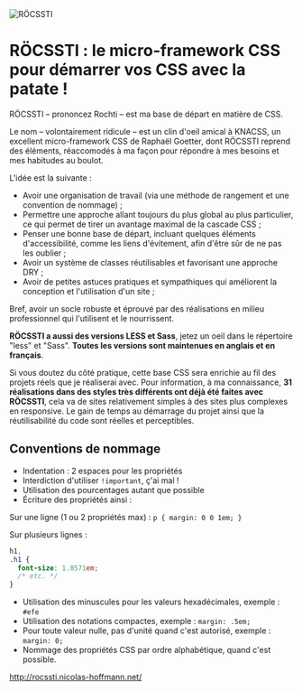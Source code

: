 <img src="http://rocssti.nicolas-hoffmann.net/Rocssti_logo.png" alt="RÖCSSTI" />

# RÖCSSTI : le micro-framework CSS pour démarrer vos CSS avec la patate !

RÖCSSTI – prononcez Rochti – est ma base de départ en matière de CSS. 

Le nom – volontairement ridicule – est un clin d'oeil amical à KNACSS, un excellent micro-framework CSS de Raphaël Goetter, dont RÖCSSTI reprend des éléments, réaccomodés à ma façon pour répondre à mes besoins et mes habitudes au boulot.

L'idée est la suivante :

- Avoir une organisation de travail (via une méthode de rangement et une convention de nommage) ;
- Permettre une approche allant toujours du plus global au plus particulier, ce qui permet de tirer un avantage maximal de la cascade CSS ;
- Penser une bonne base de départ, incluant quelques éléments d'accessibilité, comme les liens d'évitement, afin d'être sûr de ne pas les oublier ;
- Avoir un système de classes réutilisables et favorisant une approche DRY ;
- Avoir de petites astuces pratiques et sympathiques qui améliorent la conception et l'utilisation d'un site ;

Bref, avoir un socle robuste et éprouvé par des réalisations en milieu professionnel qui l'utilisent et le nourrissent.

**RÖCSSTI a aussi des versions LESS et Sass**, jetez un oeil dans le répertoire "less" et "Sass". **Toutes les versions sont maintenues en anglais et en français**.

Si vous doutez du côté pratique, cette base CSS sera enrichie au fil des projets réels que je réaliserai avec. Pour information, à ma connaissance, **31 réalisations dans des styles très différents ont déjà été faites avec RÖCSSTI**, cela va de sites relativement simples à des sites plus complexes en responsive. Le gain de temps au démarrage du projet ainsi que la réutilisabilité du code sont réelles et perceptibles.

## Conventions de nommage

- Indentation : 2 espaces pour les propriétés
- Interdiction d'utiliser `!important`, ç'ai mal !
- Utilisation des pourcentages autant que possible
- Écriture des propriétés ainsi :

Sur une ligne (1 ou 2 propriétés max) : `p { margin: 0 0 1em; }`

Sur plusieurs lignes :
```css
h1,
.h1 {
  font-size: 1.8571em;
  /* etc. */
}
```

- Utilisation des minuscules pour les valeurs hexadécimales, exemple : `#efe`
- Utilisation des notations compactes, exemple : `margin: .5em;`
- Pour toute valeur nulle, pas d'unité quand c'est autorisé, exemple : `margin: 0;`
- Nommage des propriétés CSS par ordre alphabétique, quand c'est possible.

http://rocssti.nicolas-hoffmann.net/
